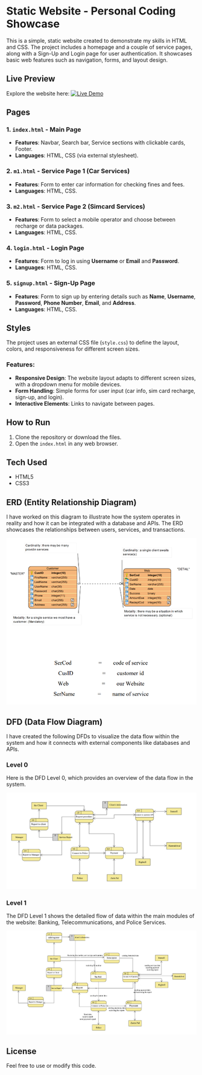 # Static Website - Personal Coding Showcase

This is a simple, static website created to demonstrate my skills in HTML and CSS. The project includes a homepage and a couple of service pages, along with a Sign-Up and Login page for user authentication. It showcases basic web features such as navigation, forms, and layout design. 

## Live Preview  
Explore the website here: [![Live Demo](https://img.shields.io/badge/Live%20Demo-Click%20Here-green)](https://sooma-hey.github.io/webproject/)


## Pages

### 1. `index.html` - Main Page
- **Features**: Navbar, Search bar, Service sections with clickable cards, Footer.
- **Languages**: HTML, CSS (via external stylesheet).

### 2. `m1.html` - Service Page 1 (Car Services)
- **Features**: Form to enter car information for checking fines and fees.
- **Languages**: HTML, CSS.

### 3. `m2.html` - Service Page 2 (Simcard Services)
- **Features**: Form to select a mobile operator and choose between recharge or data packages.
- **Languages**: HTML, CSS.

### 4. `login.html` - Login Page
- **Features**: Form to log in using **Username** or **Email** and **Password**.
- **Languages**: HTML, CSS.

### 5. `signup.html` - Sign-Up Page
- **Features**: Form to sign up by entering details such as **Name**, **Username**, **Password**, **Phone Number**, **Email**, and **Address**.
- **Languages**: HTML, CSS.

## Styles
The project uses an external CSS file (`style.css`) to define the layout, colors, and responsiveness for different screen sizes.

### Features:
- **Responsive Design**: The website layout adapts to different screen sizes, with a dropdown menu for mobile devices.
- **Form Handling**: Simple forms for user input (car info, sim card recharge, sign-up, and login).
- **Interactive Elements**: Links to navigate between pages.

## How to Run
1. Clone the repository or download the files.
2. Open the `index.html` in any web browser.

## Tech Used
- HTML5
- CSS3

## ERD (Entity Relationship Diagram)
I have worked on this diagram to illustrate how the system operates in reality and how it can be integrated with a database and APIs. The ERD showcases the relationships between users, services, and transactions.

![ERD Diagram](ERD.png)  <!-- Replace with your ERD image file -->

## DFD (Data Flow Diagram)
I have created the following DFDs to visualize the data flow within the system and how it connects with external components like databases and APIs.

### Level 0
Here is the DFD Level 0, which provides an overview of the data flow in the system.

![DFD Level 0](DFD0.jpg)  <!-- Replace with your DFD Level 0 image file -->

### Level 1
The DFD Level 1 shows the detailed flow of data within the main modules of the website: Banking, Telecommunications, and Police Services.

![DFD Level 1](DFD1.jpg)  <!-- Replace with your DFD Level 1 image file -->


## License
Feel free to use or modify this code.
